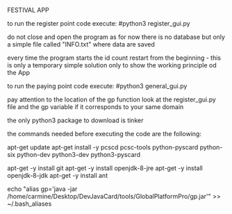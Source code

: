 FESTIVAL APP 

to run the register point code execute:
#python3 register_gui.py

do not close and open the program as for now there is no database but only a simple file called "INFO.txt" where data are saved

every time the program starts the id count restart from the beginning - this is only a temporary simple solution only to show the working principle od the App

to run the paying point code execute:
#python3 general_gui.py



pay attention to the location of the gp function look at the register_gui.py file and the gp variable if it corresponds to your same domain

the only python3 package to download is tinker

the commands needed before executing the code are the following:

apt-get update
apt-get install -y pcscd pcsc-tools python-pyscard python-six python-dev python3-dev python3-pyscard

apt-get -y install git
apt-get -y install openjdk-8-jre
apt-get -y install openjdk-8-jdk
apt-get -y install ant

echo "alias gp='java -jar /home/carmine/Desktop/DevJavaCard/tools/GlobalPlatformPro/gp.jar'" >> ~/.bash_aliases
